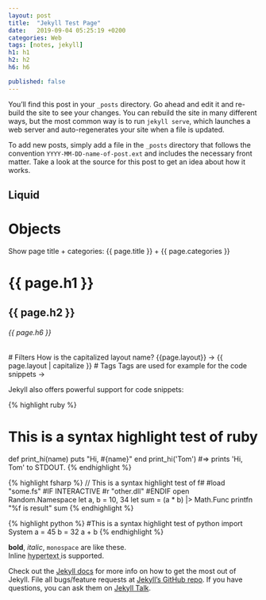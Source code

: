 ```yaml
---
layout: post
title:  "Jekyll Test Page"
date:   2019-09-04 05:25:19 +0200
categories: Web
tags: [notes, jekyll]
h1: h1
h2: h2
h6: h6

published: false
---
```

<script src="/assets/signup/signup.js"></script>
<signup-component></signup-component>

You’ll find this post in your `_posts` directory. Go ahead and edit it and re-build the site to see your changes. You can rebuild the site in many different ways, but the most common way is to run `jekyll serve`, which launches a web server and auto-regenerates your site when a file is updated.

To add new posts, simply add a file in the `_posts` directory that follows the convention `YYYY-MM-DD-name-of-post.ext` and includes the necessary front matter. Take a look at the source for this post to get an idea about how it works.

## Liquid
# Objects
Show page title + categories: {{ page.title }} + {{ page.categories }}
<h1>{{ page.h1 }}</h1><h2>{{ page.h2 }}</h2><h6>{{ page.h6 }}</h6>
# Filters
How is the capitalized layout name? {{page.layout}} -> {{ page.layout | capitalize }}
# Tags
Tags are used for example for the code snippets ->

Jekyll also offers powerful support for code snippets:

{% highlight ruby %}
# This is a syntax highlight test of ruby
def print_hi(name)
  puts "Hi, #{name}"
end
print_hi('Tom')
#=> prints 'Hi, Tom' to STDOUT.
{% endhighlight %}

{% highlight fsharp %}
// This is a syntax highlight test of f#
#load "some.fs"
#IF INTERACTIVE
#r "other.dll"
#ENDIF
open Random.Namespace
let a, b = 10, 34
let sum = (a * b) |> Math.Func
printfn "%f is result" sum
{% endhighlight %}

{% highlight python %}
#This is a syntax highlight test of python
import System
a = 45
b = 32
a + b
{% endhighlight %}

**bold**, _italic_, `monospace` are like these.  
Inline <abbr title = "hyper text"> hypertext </abbr> is supported.

Check out the [Jekyll docs][jekyll-docs] for more info on how to get the most out of Jekyll. File all bugs/feature requests at [Jekyll’s GitHub repo][jekyll-gh]. If you have questions, you can ask them on [Jekyll Talk][jekyll-talk].

[jekyll-docs]: https://jekyllrb.com/docs/home
[jekyll-gh]:   https://github.com/jekyll/jekyll
[jekyll-talk]: https://talk.jekyllrb.com/
